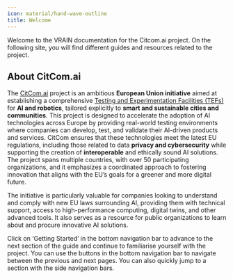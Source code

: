 ```yaml
---
icon: material/hand-wave-outline
title: Welcome
---
```


Welcome to the VRAIN documentation for the Citcom.ai project. On the following site, you will find different guides and resources related to the project. 

## About CitCom.ai
The [CitCom.ai](https://citcom.ai) project is an ambitious **European Union initiative** aimed at establishing a comprehensive [Testing and Experimentation Facilities (TEFs)](https://digital-strategy.ec.europa.eu/en/activities/testing-and-experimentation-facilities) for **AI and robotics**, tailored explicitly to **smart and sustainable cities and communities**. This project is designed to accelerate the adoption of AI technologies across Europe by providing real-world testing environments where companies can develop, test, and validate their AI-driven products and services. CitCom ensures that these technologies meet the latest EU regulations, including those related to data **privacy and cybersecurity** while supporting the creation of **interoperable** and ethically sound AI solutions. The project spans multiple countries, with over 50 participating organizations, and it emphasizes a coordinated approach to fostering innovation that aligns with the EU’s goals for a greener and more digital future.

The initiative is particularly valuable for companies looking to understand and comply with new EU laws surrounding AI, providing them with technical support, access to high-performance computing, digital twins, and other advanced tools. It also serves as a resource for public organizations to learn about and procure innovative AI solutions.

Click on ‘Getting Started’ in the bottom navigation bar to advance to the next section of the guide and continue to familiarise yourself with the project. You can use the buttons in the bottom navigation bar to navigate between the previous and next pages. You can also quickly jump to a section with the side navigation bars.